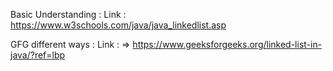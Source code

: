 Basic Understanding :  Link : https://www.w3schools.com/java/java_linkedlist.asp




GFG different ways : Link : => https://www.geeksforgeeks.org/linked-list-in-java/?ref=lbp
